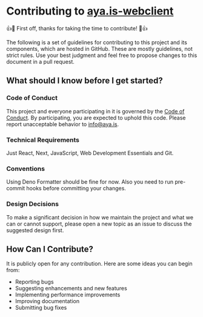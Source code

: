 # Contributing to [aya.is-webclient](https://github.com/eser/aya.is-webclient)

👍🎉 First off, thanks for taking the time to contribute! 🎉👍

The following is a set of guidelines for contributing to this project and its components, which are hosted in GitHub.
These are mostly guidelines, not strict rules. Use your best judgment and feel free to propose changes to this document
in a pull request.

## What should I know before I get started?

### Code of Conduct

This project and everyone participating in it is governed by the [Code of Conduct](https://aya.is/aya/policies). By
participating, you are expected to uphold this code. Please report unacceptable behavior to
[info@aya.is](mailto:info@aya.is).

### Technical Requirements

Just React, Next, JavaScript, Web Development Essentials and Git.

### Conventions

Using Deno Formatter should be fine for now. Also you need to run pre-commit hooks before committing your changes.

### Design Decisions

To make a significant decision in how we maintain the project and what we can or cannot support, please open a new topic
as an issue to discuss the suggested design first.

## How Can I Contribute?

It is publicly open for any contribution. Here are some ideas you can begin from:

- Reporting bugs
- Suggesting enhancements and new features
- Implementing performance improvements
- Improving documentation
- Submitting bug fixes
